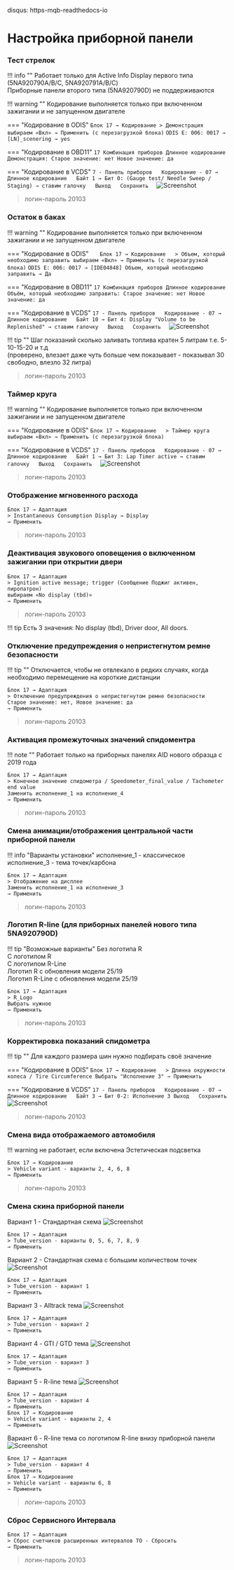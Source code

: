 disqus: https-mqb-readthedocs-io
# Настройка приборной панели

### Тест стрелок

!!! info ""
    Работает только для Active Info Display первого типа (5NA920790A/B/C, 5NA920791A/B/C)  
    Приборные панели второго типа (5NA920790D) не поддерживаются

!!! warning ""
    Кодирование выполняется только при включенном зажигании и не запущенном двигателе
    
=== "Кодирование в ODIS"
    ```
    Блок 17 → Кодирование
    > Демонстрация
    выбираем «Вкл»
    → Применить (с перезагрузкой блока)
    ```
    ```
    ODIS E: 006: 0017 → [LN]_scenering → yes
    ```

=== "Кодирование в OBD11"
    ```
    17 Комбинация приборов
    Длинное кодирование
    Демонстрация:
    Старое значение: нет
    Новое значение: да
    ```

=== "Кодирование в VCDS"
    ```
    7 - Панель приборов  
    Кодирование - 07 → Длинное кодирование  
    Байт 1 → Бит 0: (Gauge test/ Needle Sweep / Staging) → ставим галочку  
    Выход  
    Сохранить  
    ```
    ![Screenshot](../images/MQB/staging.jpg)
    
> логин-пароль 20103
  
### Остаток в баках

!!! warning ""
    Кодирование выполняется только при включенном зажигании и не запущенном двигателе

=== "Кодирование в ODIS"
    ```   
    Блок 17 → Кодирование  
    > Объем, который необходимо заправить
    выбираем «Вкл»
    → Применить (с перезагрузкой блока)
    ```
    ```
    ODIS E: 006: 0017 → [IDE04848] Объем, который необходимо заправить → Да
    ```
    
=== "Кодирование в OBD11"
    ```
    17 Комбинация приборов
    Длинное кодирование
    Объём, который необходимо заправить:
    Старое значение: нет
    Новое значение: да
    ```
    
=== "Кодирование в VCDS"
    ```
    17 - Панель приборов  
    Кодирование - 07 → Длинное кодирование  
    Байт 10 → Бит 4: Display "Volume to be Replenished" → ставим галочку  
    Выход  
    Сохранить  
    ```
    ![Screenshot](../images/MQB/refill.jpg)

!!! tip ""
    Шаг показаний сколько заливать топлива кратен 5 литрам т.е. 5-10-15-20 и т.д  
    (проверено, влезает даже чуть больше чем показывает - показывал 30 свободно, влезло 32 литра)
    
> логин-пароль 20103
    
### Таймер круга

!!! warning ""
    Кодирование выполняется только при включенном зажигании и не запущенном двигателе

=== "Кодирование в ODIS"
    ```
    Блок 17 → Кодирование  
    > Таймер круга
    выбираем «Вкл»
    → Применить (с перезагрузкой блока)
    ```

=== "Кодирование в VCDS"
    ```
    17 - Панель приборов  
    Кодирование - 07 → Длинное кодирование  
    Байт 1 → Бит 3: Lap Timer active → ставим галочку  
    Выход  
    Сохранить  
    ```
    ![Screenshot](../images/MQB/staging.jpg) 

> логин-пароль 20103

### Отображение мгновенного расхода

```
Блок 17 → Адаптация  
> Instantaneous Consumption Display → Display
→ Применить
```

> логин-пароль 20103

### Деактивация звукового оповещения о включенном зажигании при открытии двери

	Блок 17 → Адаптация
	> Ignition active message; trigger (Сообщение Поджиг активен, пиропатрон)
	выбираем «No display (tbd)»
	→ Применить

> логин-пароль 20103

!!! tip
    Есть 3 значения: No display (tbd), Driver door, All doors.  

### Отключение предупреждения о непристегнутом ремне безопасности

!!! tip ""
    Отключается, чтобы не отвлекало в редких случаях, когда необходимо перемещение на короткие дистанции

```
Блок 17 → Адаптация  
> Отключение предупреждения о непристегнутом ремне безопасности
Старое значение: нет, Новое значение: да
→ Применить
```

> логин-пароль 20103
    
### Активация промежуточных значений спидоментра

!!! note ""
    Работает только на приборных панелях AID нового образца с 2019 года

```
Блок 17 → Адаптация  
> Конечное значение спидометра / Speedometer_final_value / Tachometer end value
Заменить исполнение_1 на исполнение_4
→ Применить
```

> логин-пароль 20103

### Смена анимации/отображения центральной части приборной панели

!!! info "Варианты установки"
    исполнение_1 - классическое
    исполнение_3 - тема точек/карбона

```
Блок 17 → Адаптация  
> Отображение на дисплее
Заменить исполнение_1 на исполнение_3
→ Применить
```

> логин-пароль 20103

### Логотип R-line (для приборных панелей нового типа 5NA920790D)

!!! tip "Возможные варианты"
    Без логотипа R  
    С логотипом R  
    С логотипом R-Line  
    Логотип R с обновления модели 25/19  
    Логотип R-Line с обновления модели 25/19  

```
Блок 17 → Адаптация  
> R_Logo
Выбрать нужное
→ Применить
```

> логин-пароль 20103

### Корректировка показаний спидометра

!!! tip ""
    Для каждого размера шин нужно подбирать своё значение

=== "Кодирование в ODIS"
    ```
    Блок 17 → Кодирование  
    > Длинна окружности колеса / Tire Circumference
    Выбрать "Исполнение 3"
    → Применить
    ```
    
=== "Кодирование в VCDS"
    ```
    17 - Панель приборов  
    Кодирование - 07 → Длинное кодирование  
    Байт 3 → Бит 0-2: Исполнение 3
    Выход  
    Сохранить  
    ```
    ![Screenshot](../images/MQB/speed.png)

> логин-пароль 20103

### Смена вида отображаемого автомобиля

!!! warning
    не работает, если включена Эстетическая подсветка

```
Блок 17 → Кодирование  
> Vehicle variant - варианты 2, 4, 6, 8
→ Применить
```

> логин-пароль 20103

### Смена скина приборной панели

Вариант 1 - Стандартная схема
![Screenshot](../images/MQB/AID-themes/StandartTheme.jpg)
```
Блок 17 → Адаптация  
> Tube_version - варианты 0, 5, 6, 7, 8, 9
→ Применить
```

Вариант 2 - Стандартная схема c большим количеством точек
![Screenshot](../images/MQB/AID-themes/StandartThemeMoreDots.jpg)
```
Блок 17 → Адаптация  
> Tube_version - вариант 1
→ Применить
```

Вариант 3 - Alltrack тема
![Screenshot](../images/MQB/AID-themes/AllTrackTheme.jpg)
```
Блок 17 → Адаптация  
> Tube_version - вариант 2
→ Применить
```

Вариант 4 - GTI / GTD тема
![Screenshot](../images/MQB/AID-themes/GTITheme.jpg)
```
Блок 17 → Адаптация  
> Tube_version - вариант 3
→ Применить
```

Вариант 5 - R-line тема
![Screenshot](../images/MQB/AID-themes/RTheme.jpg)
```
Блок 17 → Адаптация  
> Tube_version - вариант 4
→ Применить
Блок 17 → Кодирование  
> Vehicle variant - варианты 2, 4
→ Применить
```

Вариант 6 - R-line тема со логотипом R-line внизу приборной панели
![Screenshot](../images/MQB/AID-themes/RThemeWithLogo.jpg)
```
Блок 17 → Адаптация  
> Tube_version - вариант 4
→ Применить
Блок 17 → Кодирование  
> Vehicle variant - варианты 6, 8
→ Применить
```

> логин-пароль 20103

### Сброс Сервисного Интервала

```
Блок 17 → Адаптация  
> Сброс счетчиков расширенных интервалов ТО - Сбросить
→ Применить
```

> логин-пароль 20103
